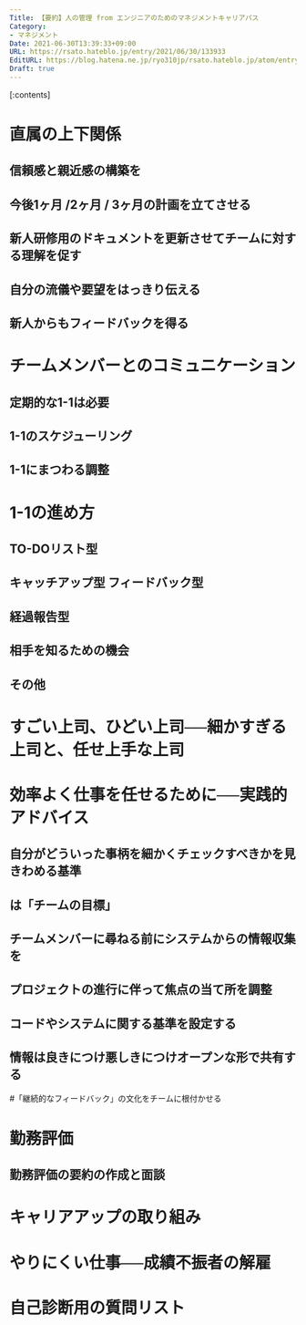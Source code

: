```yaml
---
Title: 【要約】人の管理 from エンジニアのためのマネジメントキャリアパス
Category:
- マネジメント
Date: 2021-06-30T13:39:33+09:00
URL: https://rsato.hateblo.jp/entry/2021/06/30/133933
EditURL: https://blog.hatena.ne.jp/ryo310jp/rsato.hateblo.jp/atom/entry/26006613781584698
Draft: true
---
```


[:contents]

# 直属の上下関係

## 信頼感と親近感の構築を
## 今後1ヶ月 /2ヶ月 / 3ヶ月の計画を立てさせる
## 新人研修用のドキュメントを更新させてチームに対する理解を促す
## 自分の流儀や要望をはっきり伝える
## 新人からもフィードバックを得る

# チームメンバーとのコミュニケーション
## 定期的な1-1は必要
## 1-1のスケジューリング
## 1-1にまつわる調整

# 1-1の進め方
## TO-DOリスト型
## キャッチアップ型 フィードバック型
## 経過報告型
## 相手を知るための機会
## その他

# すごい上司、ひどい上司──細かすぎる上司と、任せ上手な上司
# 効率よく仕事を任せるために──実践的アドバイス
## 自分がどういった事柄を細かくチェックすべきかを見きわめる基準
## は「チームの目標」
## チームメンバーに尋ねる前にシステムからの情報収集を
## プロジェクトの進行に伴って焦点の当て所を調整
## コードやシステムに関する基準を設定する
## 情報は良きにつけ悪しきにつけオープンな形で共有する

#「継続的なフィードバック」の文化をチームに根付かせる

# 勤務評価
## 勤務評価の要約の作成と面談

# キャリアアップの取り組み

# やりにくい仕事──成績不振者の解雇

# 自己診断用の質問リスト
